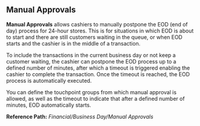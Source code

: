 ## Manual Approvals

**Manual Approvals** allows cashiers to manually postpone the EOD (end of day) process for 24-hour stores. This is for situations in which EOD is about to start and there are still customers waiting in the queue, or when EOD starts and the cashier is in the middle of a transaction.

To include the transactions in the current business day or not keep a customer waiting, the cashier can postpone the EOD process up to a defined number of minutes, after which a timeout is triggered enabling the cashier to complete the transaction. Once the timeout is reached, the EOD process is automatically executed.

You can define the touchpoint groups from which manual approval is allowed, as well as the timeout to indicate that after a defined number of minutes, EOD automatically starts.

**Reference Path:** *Financial/Business Day/Manual Approvals*
